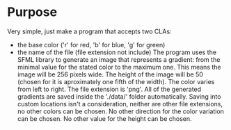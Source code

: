 # Purpose
Very simple, just make a program that accepts two CLAs:
- the base color ('r' for red, 'b' for blue, 'g' for green)
- the name of the file (file extension not include)
The program uses the SFML library to generate an image that represents a gradient: from the minimal value for the stated color to the maximum
 one. This means the image will be 256 pixels wide.
The height of the image will be 50 (chosen for it is aproximately one fifth of the width).
The color varies from left to right. The file extension is 'png'.
All of the generated gradients are saved inside the './data/' folder automatically.
Saving into custom locations isn't a consideration, neither are other file extensions, no other colors can be chosen.
No other direction for the color variation can be chosen.
No other value for the height can be chosen.
